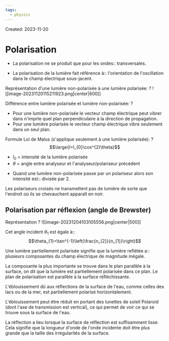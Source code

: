```yaml
---
tags:
  - physics
---
```

Created: 2023-11-20

# Polarisation
- La polarisation ne se produit que pour les ondes:: transversales.
<!--SR:!2024-03-22,49,208-->
- La polarisation de la lumière fait référence à:: l'orientation de l'oscillation dans le champ électrique sous-jacent.
<!--SR:!2024-03-25,41,150-->

Représentation d'une lumière non-polarisée à une lumière polarisée:
?
![[image-20231120115211923.png|center|600]]
<!--SR:!2024-07-24,149,250-->


Différence entre lumière polarisée et lumière non-polarisée:
?
- Pour une lumière non-polarisée le vecteur champ électrique peut vibrer dans n'imprte quel plan perpendiculaire à la direction de propagation.
- Pour une lumière polarisée le vecteur champ électrique vibre seulement dans un seul plan.
<!--SR:!2024-03-30,46,164-->


Formule Loi de Malus (s'applique seulement à une lumière polarisée):
?
$$\large{I=I_{0}\cos^{2}\theta}$$
- $I_{0}$ = intensité de la lumière polarisée
- $\theta$ = angle entre analyseur et l'analyseur/polariseur précédent
<!--SR:!2024-03-15,43,198-->

- Quand une lumière non-polarisée passe par un polariseur alors son intensité est:: divisée par 2.
<!--SR:!2024-04-15,84,238-->

Les polariseurs croisés ne transmettent pas de lumière de sorte que l'endroit où ils se chevauchent apparaît en noir.
## Polarisation par réflexion (angle de Brewster)

Représentation
?
![[image-20231204103105556.png|center|500]]
<!--SR:!2024-04-10,63,196-->

Cet angle incident $\theta_{1}$ est égale à::$$\theta_{1}=\tan^{-1}\left(\frac{n_{2}}{n_{1}}\right)$$
<!--SR:!2024-03-21,40,196-->

Une lumière partiellement polarisée signifie que la lumière reflétée a:: plusieurs composantes du champ électrique de magnitude inégale.
<!--SR:!2024-03-18,17,184-->

La composante la plus importante se trouve dans le plan parallèle à la surface, on dit que la lumière est partiellement polarisée dans ce plan. Le plan de polarisation est parallèle à la surface réfléchissante. 

L'éblouissement dû aux réflections de la surface de l'eau, comme celles des lacs ou de la mer, est partiellement polarisé horizontalement. 

L'éblouissement peut être réduit en portant des lunettes de soleil Polaroid (dont l'axe de transmission est vertical), ce qui permet de voir ce qui se trouve sous la surface de l'eau.

La réflection a lieu lorsque la surface de réflection est suffisamment lisse. Cela signifie que la longueur d'onde de l'onde incidente doit être plus grande que la taille des irrégularités de la surface.
